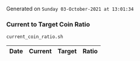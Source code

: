 Generated on `Sunday 03-October-2021 at 13:01:34`

### Current to Target Coin Ratio
`current_coin_ratio.sh`

Date|Current|Target|Ratio
---|---|---|---
